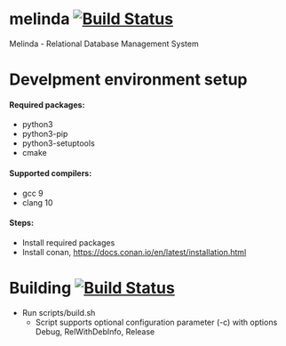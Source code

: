 # melinda [![Build Status](https://travis-ci.org/jan-kelemen/melinda.svg?branch=master)](https://travis-ci.org/jan-kelemen/melinda)
Melinda - Relational Database Management System

# Develpment environment setup
#### Required packages:
* python3
* python3-pip
* python3-setuptools
* cmake

#### Supported compilers:
* gcc 9
* clang 10

#### Steps:
* Install required packages
* Install conan, https://docs.conan.io/en/latest/installation.html

# Building [![Build Status](https://travis-ci.org/jan-kelemen/melinda.svg?branch=master)](https://travis-ci.org/jan-kelemen/melinda)
* Run scripts/build.sh
  * Script supports optional configuration parameter (-c) with options Debug, RelWithDebInfo, Release

